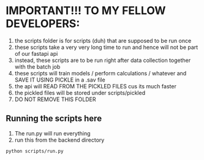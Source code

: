 # IMPORTANT!!! TO MY FELLOW DEVELOPERS:

1. the scripts folder is for scripts (duh) that are supposed to be run once
2. these scripts take a very very long time to run and hence will not be part of our fastapi api
3. instead, these scripts are to be run right after data collection together with the batch job
4. these scripts will train models / perform calculations / whatever and SAVE IT USING PICKLE in a .sav file
5. the api will READ FROM THE PICKLED FILES cus its much faster
6. the pickled files will be stored under scripts/pickled
7. DO NOT REMOVE THIS FOLDER

## Running the scripts here
1. The run.py will run everything
2. run this from the backend directory

```
python scripts/run.py
```